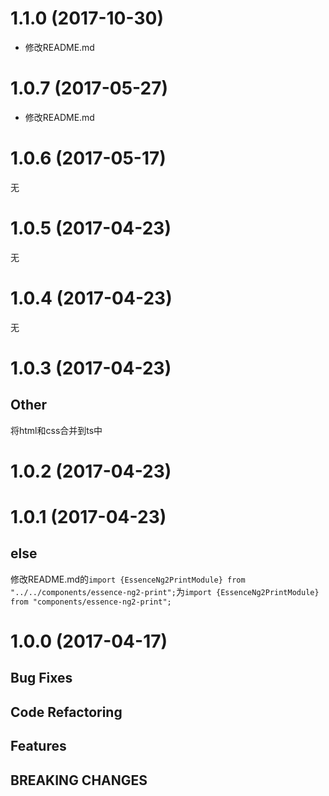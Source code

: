 # 1.1.0 (2017-10-30)

- 修改README.md

# 1.0.7 (2017-05-27)

- 修改README.md

# 1.0.6 (2017-05-17)

无

# 1.0.5 (2017-04-23)

无

# 1.0.4 (2017-04-23)

无

# 1.0.3 (2017-04-23)

## Other

将html和css合并到ts中

# 1.0.2 (2017-04-23)

# 1.0.1 (2017-04-23)

## else

修改README.md的`import {EssenceNg2PrintModule} from "../../components/essence-ng2-print";`为`import {EssenceNg2PrintModule} from "components/essence-ng2-print";`

# 1.0.0 (2017-04-17)

## Bug Fixes

## Code Refactoring

## Features

## BREAKING CHANGES
